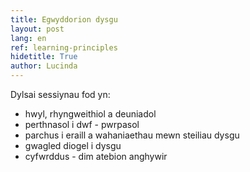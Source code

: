 ```yaml
---
title: Egwyddorion dysgu
layout: post
lang: en
ref: learning-principles
hidetitle: True
author: Lucinda
---
```


Dylsai sessiynau fod yn:
* hwyl, rhyngweithiol a deuniadol
* perthnasol i dwf - pwrpasol
* parchus i eraill a wahaniaethau mewn steiliau dysgu
* gwagled diogel i dysgu
* cyfwrddus - dim atebion anghywir
